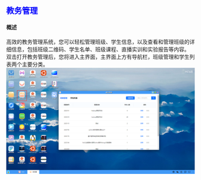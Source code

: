## <font color='blue'>教务管理</font>
#### 概述
高效的教务管理系统，您可以轻松管理班级、学生信息，以及查看和管理班级的详细信息，包括班级二维码、学生名单、班级课程、直播实训和实验报告等内容。    
双击打开教务管理后，您将进入主界面，主界面上方有导航栏，班级管理和学生列表两个主要分类。
![img.png](./edu_admin/eduadmin.png)